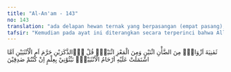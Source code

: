 ```yaml
---
title: "Al-An'am - 143"
no: 143
translation: "ada delapan hewan ternak yang berpasangan (empat pasang); sepasang domba dan sepasang kambing. Katakanlah, “Apakah yang diharamkan Allah dua yang jantan atau dua yang betina atau yang ada dalam kandungan kedua betinanya? Terangkanlah kepadaku berdasar pengetahuan jika kamu orang yang benar.”"
tafsir: "Kemudian pada ayat ini diterangkan secara terperinci bahwa Allah menciptakan delapan ekor binatang berpasang-pasangan, sepasang terdiri dari domba betina dan domba jantan, yang sepasang lagi terdiri dari kambing betina dan kambing jantan. Allah memerintahkan kepada Rasul-Nya agar mengatakan kepada kaum musyrikin sebagai kritik yang amat tajam yang mengandung cemoohan dan celaan yaitu, \"Manakah yang diharamkan Allah di antara pasangan-pasangan binatang itu. Apakah yang diharamkan Allah dua ekor yang jantan saja? Atau anak yang dikandung oleh domba dan kambing betina itu? Cobalah kamu kemukakan suatu bukti dan keterangan dari kitab Allah atau keterangan dari nabi-nabi-Nya bahwa Allah mengharamkan yang demikian itu jika kamu orang-orang yang benar dan bukan membuat-buat ketetapan itu dan kamu katakan dengan berbohong bahwa itulah keterangan-Nya.\""
---
```


ثَمٰنِيَةَ اَزْوَاجٍۚ مِنَ الضَّأْنِ اثْنَيْنِ وَمِنَ الْمَعْزِ اثْنَيْنِۗ قُلْ ءٰۤالذَّكَرَيْنِ حَرَّمَ اَمِ الْاُنْثَيَيْنِ اَمَّا اشْتَمَلَتْ عَلَيْهِ اَرْحَامُ الْاُنْثَيَيْنِۗ نَبِّئُوْنِيْ بِعِلْمٍ اِنْ كُنْتُمْ صٰدِقِيْنَ 
